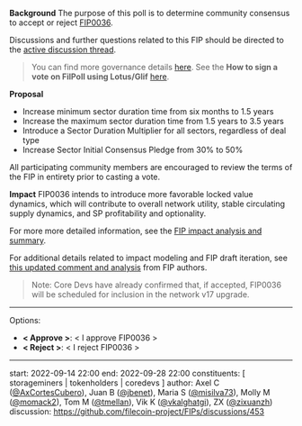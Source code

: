 **Background**
The purpose of this poll is to determine community consensus to accept or reject [FIP0036](https://github.com/filecoin-project/FIPs/blob/master/FIPS/fip-0036.md).

Discussions and further questions related to this FIP should be directed to the [active discussion thread](https://github.com/filecoin-project/FIPs/discussions/453).

> You can find more governance details [here](https://github.com/filecoin-project/FIPs/discussions/464).
> See the **How to sign a vote on FilPoll using Lotus/Glif** [here](https://pl-strflt.notion.site/WIP-How-to-sign-a-vote-on-FilPoll-using-Lotus-Glif-95d9b0a32f9c48858574f9cb072c054b).

**Proposal**
* Increase minimum sector duration time from six months to 1.5 years
* Increase the maximum sector duration time from 1.5 years to 3.5 years
* Introduce a Sector Duration Multiplier for all sectors, regardless of deal type
* Increase Sector Initial Consensus Pledge from 30% to 50%

All participating community members are encouraged to review the terms of the FIP in entirety prior to casting a vote.

**Impact**
FIP0036 intends to introduce more favorable locked value dynamics, which will contribute to overall network utility, stable circulating supply dynamics, and SP profitability and optionality.

For more more detailed information, see the [FIP impact analysis and summary](https://pl-strflt.notion.site/Duration-Changes-FIP-discussion-Analysis-Summary-735ce6685b7946f0a03fc13c3fe271fa).

For additional details related to impact modeling and FIP draft iteration, see [this updated comment and analysis](https://pl-strflt.notion.site/Duration-FIP-revisions-7426f344685940409ac513a0ffcccc86) from FIP authors.

> Note: Core Devs have already confirmed that, if accepted, FIP0036 will be scheduled for inclusion in the network v17 upgrade.
---
Options:
- **< Approve >**: < I approve FIP0036 >
- **< Reject >**: < I reject FIP0036 >

---
start: 2022-09-14 22:00
end: 2022-09-28 22:00
constituents: [ storageminers | tokenholders | coredevs ]
author: Axel C ([@AxCortesCubero](https://github.com/AxCortesCubero)), Juan B ([@jbenet](https://github.com/jbenet)), Maria S ([@misilva73](https://github.com/misilva73)), Molly M ([@momack2](https://github.com/momack2)), Tom M ([@tmellan](https://github.com/tmellan)), Vik K ([@vkalghatgi](https://github.com/vkalghatgi)), ZX ([@zixuanzh](https://github.com/zixuanzh))
discussion: https://github.com/filecoin-project/FIPs/discussions/453
